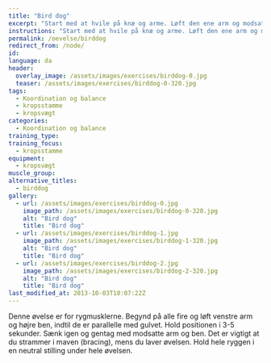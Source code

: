 ```yaml
---
title: "Bird dog"
excerpt: "Start med at hvile på knæ og arme. Løft den ene arm og modsatte fod indtil begge er parallelle med gulvet. Lav bevægelsen uden at vride i hoften. Sænk igen. Gentag med modsatte arm og ben."
instructions: "Start med at hvile på knæ og arme. Løft den ene arm og modsatte fod indtil begge er parallelle med gulvet. Lav bevægelsen uden at vride i hoften. Sænk igen. Gentag med modsatte arm og ben."
permalink: /oevelse/birddog
redirect_from: /node/
id: 
language: da
header:
  overlay_image: /assets/images/exercises/birddog-0.jpg
  teaser: /assets/images/exercises/birddog-0-320.jpg
tags:
  - Koordination og balance
  - kropsstamme
  - kropsvægt
categories:
  - Koordination og balance
training_type: 
training_focus: 
  - kropsstamme
equipment:
  - kropsvægt
muscle_group:
alternative_titles:
  - birddog
gallery:
  - url: /assets/images/exercises/birddog-0.jpg
    image_path: /assets/images/exercises/birddog-0-320.jpg
    alt: "Bird dog"
    title: "Bird dog"
  - url: /assets/images/exercises/birddog-1.jpg
    image_path: /assets/images/exercises/birddog-1-320.jpg
    alt: "Bird dog"
    title: "Bird dog"
  - url: /assets/images/exercises/birddog-2.jpg
    image_path: /assets/images/exercises/birddog-2-320.jpg
    alt: "Bird dog"
    title: "Bird dog"
last_modified_at: 2013-10-03T10:07:22Z
---
```


Denne øvelse er for rygmusklerne. Begynd på alle fire og løft venstre arm og højre ben, indtil de er parallelle med gulvet. Hold positionen i 3-5 sekunder. Sænk igen og gentag med modsatte arm og ben. Det er vigtigt at du strammer i maven (bracing), mens du laver øvelsen. Hold hele ryggen i en neutral stilling under hele øvelsen.
